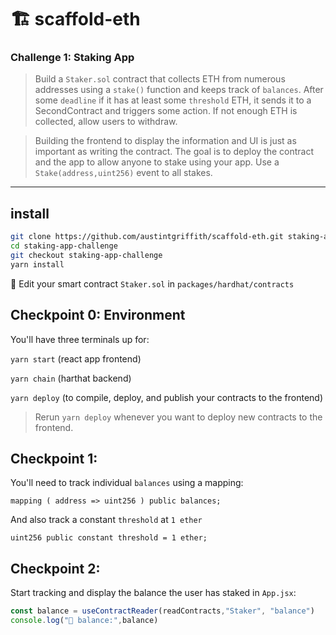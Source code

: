 # 🏗 scaffold-eth

### Challenge 1: Staking App

> Build a `Staker.sol` contract that collects ETH from numerous addresses using a `stake()` function and keeps track of `balances`. After some `deadline` if it has at least some `threshold` ETH, it sends it to a SecondContract and triggers some action. If not enough ETH is collected, allow users to withdraw.

> Building the frontend to display the information and UI is just as important as writing the contract. The goal is to deploy the contract and the app to allow anyone to stake using your app. Use a `Stake(address,uint256)` event to <List/> all stakes.


---
## install

```bash
git clone https://github.com/austintgriffith/scaffold-eth.git staking-app-challenge
cd staking-app-challenge
git checkout staking-app-challenge
yarn install
```

🔏 Edit your smart contract `Staker.sol` in `packages/hardhat/contracts`

## Checkpoint 0: Environment

You'll have three terminals up for:

`yarn start` (react app frontend)

`yarn chain` (harthat backend)

`yarn deploy` (to compile, deploy, and publish your contracts to the frontend)

> Rerun `yarn deploy` whenever you want to deploy new contracts to the frontend.

## Checkpoint 1:

You'll need to track individual `balances` using a mapping:
```solidity
mapping ( address => uint256 ) public balances;
```

And also track a constant `threshold` at ```1 ether```
```solidity
uint256 public constant threshold = 1 ether;
```

## Checkpoint 2:

Start tracking and display the balance the user has staked in `App.jsx`:
```js
const balance = useContractReader(readContracts,"Staker", "balance")
console.log("💸 balance:",balance)
```

